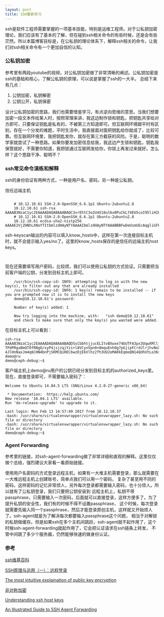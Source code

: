 ```yaml
---
layout: post
title: SSH重新学习
---
```

ssh是软件工程师需要掌握的一项基本技能，特别是运维工程师。对于公私钥加密理论，我们应该有了基本的了解，但在碰到ssh相关命令的有些时候，还是会有些茫然。所以本篇博客目标是，在公私钥的理论体系下，解释ssh相关的命令，让我们对ssh相关命令有一个更加自信的认知。

### 公私钥加密
参考里有两段youtube的视频，对公私钥加密做了非常清晰的阐述。公私钥加密是ssh的基础和核心，了解公私钥的原理，可以说是掌握了ssh的一大半。
总结下来有几点：

1. 公钥加密，私钥解密
2. 公钥公开，私钥保密

设计公私钥加密的思路，我们也需要借鉴学习，有点逆向思维的意思。当我们想要加密一段文本传给某人时，按照常理来讲，我这边制作锁和钥匙，把钥匙共享给对方即可，只要保证钥匙是私有的，不被第三方知道即可。但互联网环境跟平时有区别，存在一个分发的难题，平时生活中，我直接面对面把钥匙给你就成了，比较可靠。但互联网环境里，我把钥匙发你，就存在第三方截获的风险。于是，聪明的数学家就尝试了一种思路。如果你要发加密信息给我，我这边产生锁和钥匙，钥匙我保管就好，不需要你知道，我把锁通过互联网发给你，你锁上再发过来就好。怎么样？这个思路干净、聪明不？

### ssh常见命令演练和解释
ssh的身份验证有两种方式，一种是用户名、密码，另一种是公私钥。

信任远端主机

```
```
```
    # 10.12.10.61 SSH-2.0-OpenSSH_6.6.1p1 Ubuntu-2ubuntu2.8
    10.12.10.61 ssh-rsa AAAAB3NzaC1yc2EAAAADAQABAAABAQC3vrEhtC3o2U4X18ul6x0PuCkL74EU5coI95liHI6gHQCTcMarTixuE+vc/f55TRf3U9Ab77tFX23F4FvVDpB+SUjhDT2ToCpYe+gUkn9M6MKeK289vRPHEYdQ4MVAYyJikyOPNFQfNucTmtRn5IAnm7PoW4mJ1eWKdm3P2vRky6EIjH4M4gKbo7mW0+YpRW0CGudHs/JhThzR/m4XFOpvv989K36i1uwrAYpAf1MTzCPCLybzLiXkz2x0Vgo41FGMqTbRbuDi88CtS90t6+PqCPO07Aj+6w+/32d5JtCokAigi8MAdtEFtQRP4Ou9RooaVtE3Xa3NYxLzbvR2paLn
    # 10.12.10.61 SSH-2.0-OpenSSH_6.6.1p1 Ubuntu-2ubuntu2.8
    10.12.10.61 ecdsa-sha2-nistp256 AAAAE2VjZHNhLXNoYTItbmlzdHAyNTYAAAAIbmlzdHAyNTYAAABBBFwDeUsmUEcAqgliGFP/LxQiWdymLXRwbvSKLX/TvqQsRsjSXQV1dl7+DhG1vHslOotLk8Rx/aokbu3djZDEYiM=
```
ssh-keyscan输出的内容可以填入know_hosts中，这样在第一次连接目标主机时，就不会提示输入yes/no了。这里的know_hosts保存的是信任的远端主机host keys。


```
```
```
```
现在还需要填写用户密码，比较烦，我们可以使用公私钥的方式验证。只需要把当前客户端的公钥，分发到目标主机上即可。

```
    /usr/bin/ssh-copy-id: INFO: attempting to log in with the new key(s), to filter out any that are already installed
    /usr/bin/ssh-copy-id: INFO: 1 key(s) remain to be installed -- if you are prompted now it is to install the new keys
    demo@10.12.10.61's password:

    Number of key(s) added: 1

    Now try logging into the machine, with:   "ssh demo@10.12.10.61"
    and check to make sure that only the key(s) you wanted were added.
```
在目标主机上可以看到：

```
ssh-rsa AAAAB3NzaC1yc2EAAAADAQABAAABAQDSsCbbhtjjucELItvBXwxe74bUTFA3px3UqwXMlljMdLjGVoP06GYs7qc/00PsAHsVapUrDz98du3iPxx7L7EuzgGR/cER
TPdPRgxBmQT0fRNgO/xyP4jsjzqjYzi+l8VCynVpn0+8mquEnhOg7pGjipFCrdJlrjhvNoXHTvOV51FJcFGV9Bzxfaiodq5EjWHKdcqDH5vtuIyMOpl0QjvOk36Zgh25BXf4
4JlHnNaxJm4q6CHN4bnPjSKMCQiHEC6wzDjEkVlhz2fh3UU2oMA0kEqmoQN14QdhUtLo36sLQnWMiipIVEhnUmFdG5dRx+excs8Lsyre8nea40qpP8hR demo@ru
demo@ceph-debug:~$
```
客户端主机上demo@ru用户的公钥已经分发到目标主机的authorized_keys里。现在，直接登录即可，不需要输入密码了：

```
Welcome to Ubuntu 14.04.5 LTS (GNU/Linux 4.2.0-27-generic x86_64)

 * Documentation:  https://help.ubuntu.com/
New release '16.04.1 LTS' available.
Run 'do-release-upgrade' to upgrade to it.

Last login: Mon Feb 13 14:57:49 2017 from 10.12.10.37
-bash: /usr/share/virtualenvwrapper/virtualenvwrapper_lazy.sh: No such file or directory
-bash: /usr/share/virtualenvwrapper/virtualenvwrapper_lazy.sh: No such file or directory
demo@ceph-debug:~$
```

### Agent Forwarding
参考里的链接，对ssh-agent-forwarding做了非常详细和直观的解释。这里仅仅做个总结，强烈建议大家看一看原始链接。

使用用户名密码的方式登录远程主机，如果有一大堆主机需要登录，那么就需要在一大堆远程主机上创建账号，简单点我们可以用一个密码，
复杂了甚至用不同的密码，这样密码的记忆非常烦人，另外每次登录都需要输入密码，也十分烦人。所以就有了公私钥登录，我们只要把公钥安装到
远程主机上，私钥不带passphrase，只需要输入一次密码，后面就可以直接登录，这样方便多了。为了提升私钥的安全性，我们有的时候不得不设置passphrase，
这个时候，每次登录就需要先输入同一个passphrase，然后才能登录原创主机，这样就又开始烦人了。ssh-agent就是为了解决每次都要输入passphrase这个问题，
相当于对解锁的私钥做缓存。但是如果ssh在多个主机间跳跃，ssh-agent就不起作用了，这个时候ssh-agent-forwarding就起作用了，它会把认证请求在ssh链条上转发，
不管中间跳了多少个服务器，仍然能够快速的做身份认证。

### 参考
[ssh维基百科](https://zh.wikipedia.org/wiki/Secure_Shell)

[SSH原理与运用（一）：远程登录](http://www.ruanyifeng.com/blog/2011/12/ssh_remote_login.html)

[The most intuitive explaination of public key encryption](https://www.youtube.com/watch?v=wXB-V_Keiu8)

[非对称加密](https://www.youtube.com/watch?v=XBG50hUUb8k)

[Understanding ssh host keys](https://www.vandyke.com/solutions/host_keys/host_keys.pdf)

[An Illustrated Guide to SSH Agent Forwarding](http://www.unixwiz.net/techtips/ssh-agent-forwarding.html)
